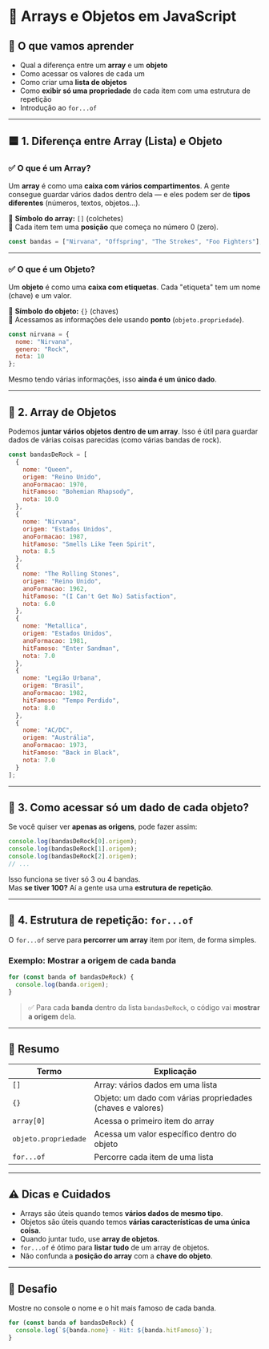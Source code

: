 
# 📘 Arrays e Objetos em JavaScript

## 🧠 O que vamos aprender

* Qual a diferença entre um **array** e um **objeto**
* Como acessar os valores de cada um
* Como criar uma **lista de objetos**
* Como **exibir só uma propriedade** de cada item com uma estrutura de repetição
* Introdução ao `for...of`

---

## 🟦 1. Diferença entre **Array (Lista)** e **Objeto**

### ✅ O que é um **Array**?

Um **array** é como uma **caixa com vários compartimentos**. A gente consegue guardar vários dados dentro dela — e eles podem ser de **tipos diferentes** (números, textos, objetos...).

📌 **Símbolo do array:** `[]` (colchetes)  
📌 Cada item tem uma **posição** que começa no número 0 (zero).

```js
const bandas = ["Nirvana", "Offspring", "The Strokes", "Foo Fighters"];
```

---

### ✅ O que é um **Objeto**?

Um **objeto** é como uma **caixa com etiquetas**. Cada "etiqueta" tem um nome (chave) e um valor.

📌 **Símbolo do objeto:** `{}` (chaves)  
📌 Acessamos as informações dele usando **ponto** (`objeto.propriedade`).

```js
const nirvana = {
  nome: "Nirvana",
  genero: "Rock",
  nota: 10
};
```

Mesmo tendo várias informações, isso **ainda é um único dado**.

---

## 🔷 2. Array de Objetos

Podemos **juntar vários objetos dentro de um array**. Isso é útil para guardar dados de várias coisas parecidas (como várias bandas de rock).

```js
const bandasDeRock = [
  {
    nome: "Queen",
    origem: "Reino Unido",
    anoFormacao: 1970,
    hitFamoso: "Bohemian Rhapsody",
    nota: 10.0
  },
  {
    nome: "Nirvana",
    origem: "Estados Unidos",
    anoFormacao: 1987,
    hitFamoso: "Smells Like Teen Spirit",
    nota: 8.5
  },
  {
    nome: "The Rolling Stones",
    origem: "Reino Unido",
    anoFormacao: 1962,
    hitFamoso: "(I Can't Get No) Satisfaction",
    nota: 6.0
  },
  {
    nome: "Metallica",
    origem: "Estados Unidos",
    anoFormacao: 1981,
    hitFamoso: "Enter Sandman",
    nota: 7.0
  },
  {
    nome: "Legião Urbana",
    origem: "Brasil",
    anoFormacao: 1982,
    hitFamoso: "Tempo Perdido",
    nota: 8.0
  },
  {
    nome: "AC/DC",
    origem: "Austrália",
    anoFormacao: 1973,
    hitFamoso: "Back in Black",
    nota: 7.0
  }
];
```

---

## 🎯 3. Como acessar só um dado de cada objeto?

Se você quiser ver **apenas as origens**, pode fazer assim:

```js
console.log(bandasDeRock[0].origem);
console.log(bandasDeRock[1].origem);
console.log(bandasDeRock[2].origem);
// ...
```

Isso funciona se tiver só 3 ou 4 bandas.  
Mas **se tiver 100?** Aí a gente usa uma **estrutura de repetição**.

---

## 🔁 4. Estrutura de repetição: `for...of`

O `for...of` serve para **percorrer um array** item por item, de forma simples.

### Exemplo: Mostrar a origem de cada banda

```js
for (const banda of bandasDeRock) {
  console.log(banda.origem);
}
```

> ✅ Para cada **banda** dentro da lista `bandasDeRock`, o código vai **mostrar a origem** dela.

---

## 📌 Resumo

| Termo           | Explicação                                                |
|----------------|------------------------------------------------------------|
| `[]`            | Array: vários dados em uma lista                          |
| `{}`            | Objeto: um dado com várias propriedades (chaves e valores)|
| `array[0]`      | Acessa o primeiro item do array                           |
| `objeto.propriedade` | Acessa um valor específico dentro do objeto        |
| `for...of`      | Percorre cada item de uma lista                          |

---

## ⚠️ Dicas e Cuidados

* Arrays são úteis quando temos **vários dados de mesmo tipo**.
* Objetos são úteis quando temos **várias características de uma única coisa**.
* Quando juntar tudo, use **array de objetos**.
* `for...of` é ótimo para **listar tudo** de um array de objetos.
* Não confunda a **posição do array** com a **chave do objeto**.

---

## 🧪 Desafio

Mostre no console o nome e o hit mais famoso de cada banda.

```js
for (const banda of bandasDeRock) {
  console.log(`${banda.nome} - Hit: ${banda.hitFamoso}`);
}
```
